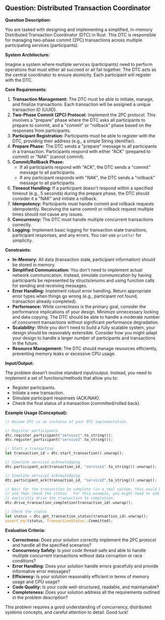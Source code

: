 ## Question: Distributed Transaction Coordinator

**Question Description:**

You are tasked with designing and implementing a simplified, in-memory Distributed Transaction Coordinator (DTC) in Rust. This DTC is responsible for managing two-phase commit (2PC) transactions across multiple participating services (participants).

**System Architecture:**

Imagine a system where multiple services (participants) need to perform operations that must either all succeed or all fail together. The DTC acts as the central coordinator to ensure atomicity. Each participant will register with the DTC.

**Core Requirements:**

1.  **Transaction Management:** The DTC must be able to initiate, manage, and finalize transactions. Each transaction will be assigned a unique transaction ID (UUID).
2.  **Two-Phase Commit (2PC) Protocol:** Implement the 2PC protocol. This involves a "prepare" phase where the DTC asks all participants to prepare to commit, and a "commit" or "rollback" phase based on the responses from participants.
3.  **Participant Registration:** Participants must be able to register with the DTC, providing their address (e.g., a simple String identifier).
4.  **Prepare Phase:** The DTC sends a "prepare" message to all participants in a transaction. Participants respond with either "ACK" (prepared to commit) or "NAK" (cannot commit).
5.  **Commit/Rollback Phase:**
    *   If all participants respond with "ACK", the DTC sends a "commit" message to all participants.
    *   If any participant responds with "NAK", the DTC sends a "rollback" message to all participants.
6.  **Timeout Handling:** If a participant doesn't respond within a specified timeout (e.g., 5 seconds) during the prepare phase, the DTC should consider it a "NAK" and initiate a rollback.
7.  **Idempotency:** Participants must handle commit and rollback requests idempotently.  Receiving the same commit or rollback request multiple times should not cause any issues.
8.  **Concurrency:** The DTC must handle multiple concurrent transactions correctly.
9.  **Logging:** Implement basic logging for transaction state transitions, participant responses, and any errors. You can use `println!` for simplicity.

**Constraints:**

*   **In-Memory:** All data (transaction state, participant information) should be stored in memory.
*   **Simplified Communication:** You don't need to implement actual network communication.  Instead, simulate communication by having participants be represented by structs/enums and using function calls for sending and receiving messages.
*   **Error Handling:** Implement robust error handling.  Return appropriate error types when things go wrong (e.g., participant not found, transaction already completed).
*   **Performance:** While correctness is the primary goal, consider the performance implications of your design.  Minimize unnecessary locking and data copying.  The DTC should be able to handle a moderate number of concurrent transactions without significant performance degradation.
*   **Scalability:** While you don't need to build a fully scalable system, your design should be reasonably extensible.  Consider how you might adapt your design to handle a larger number of participants and transactions in the future.
*   **Resource Management:** The DTC should manage resources efficiently, preventing memory leaks or excessive CPU usage.

**Input/Output:**

The problem doesn't involve standard input/output.  Instead, you need to implement a set of functions/methods that allow you to:

*   Register participants.
*   Initiate a new transaction.
*   Simulate participant responses (ACK/NAK).
*   Check the final status of a transaction (committed/rolled back).

**Example Usage (Conceptual):**

```rust
// Assume DTC is an instance of your DTC implementation.

// Register participants
dtc.register_participant("service1".to_string());
dtc.register_participant("service2".to_string());

// Start a transaction
let transaction_id = dtc.start_transaction().unwrap();

// Simulate service1 acknowledging
dtc.participant_ack(transaction_id, "service1".to_string()).unwrap();

// Simulate service2 acknowledging
dtc.participant_ack(transaction_id, "service2".to_string()).unwrap();

// Wait for the transaction to complete (in a real system, this would be handled asynchronously)
// and then check the status.  For this example, you might need to add a function to
// explicitly drive the transaction to completion.
dtc.drive_transaction_completion(transaction_id).unwrap();

// Check the status
let status = dtc.get_transaction_status(transaction_id).unwrap();
assert_eq!(status, TransactionStatus::Committed);

```

**Evaluation Criteria:**

*   **Correctness:** Does your solution correctly implement the 2PC protocol and handle all the specified scenarios?
*   **Concurrency Safety:** Is your code thread-safe and able to handle multiple concurrent transactions without data corruption or race conditions?
*   **Error Handling:** Does your solution handle errors gracefully and provide informative error messages?
*   **Efficiency:** Is your solution reasonably efficient in terms of memory usage and CPU usage?
*   **Code Quality:** Is your code well-structured, readable, and maintainable?
*   **Completeness:** Does your solution address all the requirements outlined in the problem description?

This problem requires a good understanding of concurrency, distributed systems concepts, and careful attention to detail. Good luck!
